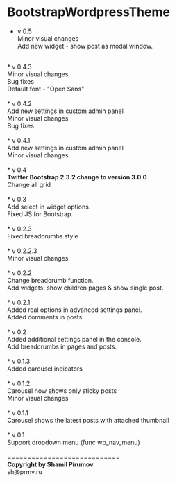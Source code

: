 BootstrapWordpressTheme
=======================
* v 0.5<br />
Minor visual changes<br />
Add new widget - show post as modal window.<br />
<br />
* v 0.4.3<br />
Minor visual changes<br />
Bug fixes<br />
Default font - "Open Sans"<br />
<br />
* v 0.4.2<br />
Add new settings in custom admin panel<br />
Minor visual changes<br />
Bug fixes<br />
<br />
* v 0.4.1<br />
Add new settings in custom admin panel<br />
Minor visual changes<br />
<br />
* v 0.4<br />
<b>Twitter Bootstrap 2.3.2 change to version 3.0.0</b><br />
Change all grid<br />
<br />
* v 0.3<br />
Add select in widget options.<br />
Fixed JS for Bootstrap.<br />
<br />
* v 0.2.3<br />
Fixed breadcrumbs style<br />
<br />
* v 0.2.2.3<br />
Minor visual changes<br />
<br />
* v 0.2.2<br />
Change breadcrumb function.<br />
Add widgets: show children pages & show single post.<br />
<br />
* v 0.2.1<br />
Added real options in advanced settings panel.<br />
Added comments in posts.<br />
<br />
* v 0.2<br />
Added additional settings panel in the console.<br />
Add breadcrumbs in pages and posts.<br />
<br />
* v 0.1.3<br />
Added carousel indicators<br />
<br />
* v 0.1.2<br />
Carousel now shows only sticky posts<br />
Minor visual changes<br />
<br />
* v 0.1.1<br />
Carousel shows the latest posts with attached thumbnail<br />
<br />
* v 0.1<br />
Support dropdown menu (func wp_nav_menu)<br />
<br />
============================<br />
<strong>Copyright by Shamil Pirumov</strong><br />
sh@prmv.ru
